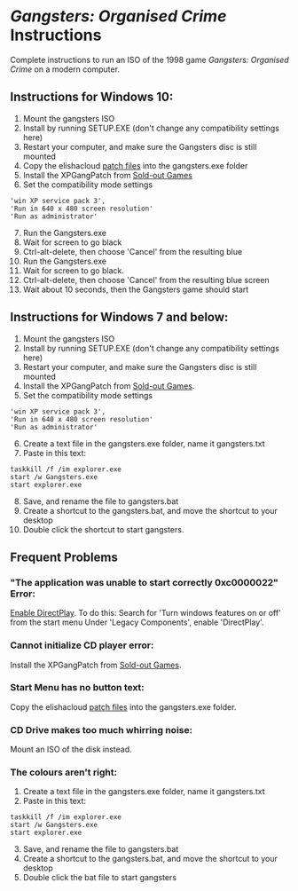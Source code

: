 # _Gangsters: Organised Crime_ Instructions
Complete instructions to run an ISO of the 1998 game _Gangsters: Organised Crime_ on a modern computer.

## Instructions for Windows 10:
1. Mount the gangsters ISO
2. Install by running SETUP.EXE (don't change any compatibility settings here)
3. Restart your computer, and make sure the Gangsters disc is still mounted
4. Copy the elishacloud [patch files](https://github.com/elishacloud/dxwrapper/wiki/Gangsters-Organized-Crime) into the gangsters.exe folder
5. Install the XPGangPatch from [Sold-out Games](http://www.sold-out.co.uk/soldout/support/gangsters.html)
6. Set the compatibility mode settings
```
'win XP service pack 3',
'Run in 640 x 480 screen resolution'
'Run as administrator'
```
7. Run the Gangsters.exe
8. Wait for screen to go black
9. Ctrl-alt-delete, then choose 'Cancel' from the resulting blue 
7. Run the Gangsters.exe
8. Wait for screen to go black.
9. Ctrl-alt-delete, then choose 'Cancel' from the resulting blue screen
10. Wait about 10 seconds, then the Gangsters game should start

## Instructions for Windows 7 and below:
1. Mount the gangsters ISO
2. Install by running SETUP.EXE (don't change any compatibility settings here)
3. Restart your computer, and make sure the Gangsters disc is still mounted
4. Install the XPGangPatch from [Sold-out Games](http://www.sold-out.co.uk/soldout/support/gangsters.html).
5. Set the compatibility mode settings
```
'win XP service pack 3',
'Run in 640 x 480 screen resolution'
'Run as administrator'
```
6. Create a text file in the gangsters.exe folder, name it gangsters.txt
7. Paste in this text:
```
taskkill /f /im explorer.exe
start /w Gangsters.exe
start explorer.exe
```
8. Save, and rename the file to gangsters.bat
9. Create a shortcut to the gangsters.bat, and move the shortcut to your desktop
10. Double click the shortcut to start gangsters.


## Frequent Problems

### "The application was unable to start correctly 0xc0000022" Error:
[Enable DirectPlay](https://www.youtube.com/watch?v=llI1vc1scbw). To do this:
Search for 'Turn windows features on or off' from the start menu
Under 'Legacy Components', enable 'DirectPlay'.

### Cannot initialize CD player error:
Install the XPGangPatch from [Sold-out Games](http://www.sold-out.co.uk/soldout/support/gangsters.html).

### Start Menu has no button text:
Copy the elishacloud [patch files](https://github.com/elishacloud/dxwrapper/wiki/Gangsters-Organized-Crime) into the gangsters.exe folder.

### CD Drive makes too much whirring noise:
Mount an ISO of the disk instead.

### The colours aren't right:
1. Create a text file in the gangsters.exe folder, name it gangsters.txt
2. Paste in this text:
```
taskkill /f /im explorer.exe
start /w Gangsters.exe
start explorer.exe
```
3. Save, and rename the file to gangsters.bat
4. Create a shortcut to the gangsters.bat, and move the shortcut to your desktop
5. Double click the bat file to start gangsters

